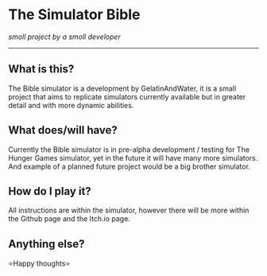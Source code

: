 # The Simulator Bible

*smoll project by a smoll developer*

--------------------------

## What is this?

The Bible simulator is a development by GelatinAndWater, it is a small project that aims to replicate simulators currently available but in greater detail and with more dynamic abilities. 

## What does/will have?

Currently the Bible simulator is in pre-alpha development / testing for The Hunger Games simulator, yet in the future it will have many more simulators. And example of a planned future project would be a big brother simulator.

## How do I play it?

All instructions are within the simulator, however there will be more within the Github page and the Itch.io page.

## Anything else?
⭐Happy thoughts⭐
